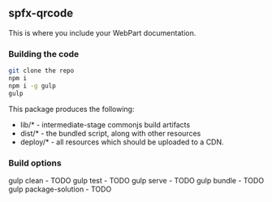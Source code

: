 ## spfx-qrcode

This is where you include your WebPart documentation.

### Building the code

```bash
git clone the repo
npm i
npm i -g gulp
gulp
```

This package produces the following:

* lib/* - intermediate-stage commonjs build artifacts
* dist/* - the bundled script, along with other resources
* deploy/* - all resources which should be uploaded to a CDN.

### Build options

gulp clean - TODO
gulp test - TODO
gulp serve - TODO
gulp bundle - TODO
gulp package-solution - TODO
